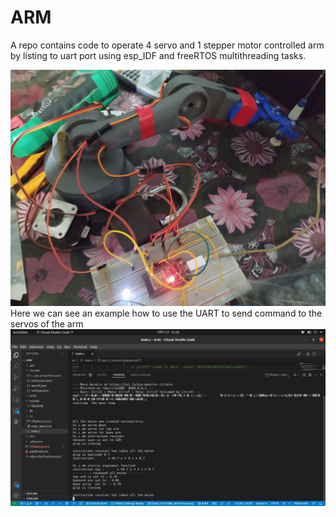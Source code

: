# ARM
A repo contains code to operate 4 servo and 1 stepper motor controlled arm by listing to uart port using esp_IDF and freeRTOS  multithreading tasks.


![plastic model arm](src/robot.jpg)
Here we can see an example how to use the UART to send command to the servos of the arm
![UART instruction example](src/arm.png)
